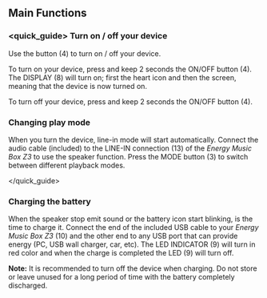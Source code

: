 ## Main Functions

### <quick_guide> Turn on / off your device

Use the button (4) to turn on / off your device.

To turn on your device, press and keep 2 seconds the ON/OFF button (4). The DISPLAY (8) will turn on; first the heart icon and then the screen, meaning that the device is now turned on.

To turn off your device, press and keep 2 seconds the ON/OFF button (4).


### Changing play mode

When you turn the device, line-in mode will start automatically. Connect the audio cable (included) to the LINE-IN connection (13) of the *Energy Music Box Z3* to use the speaker function. Press the MODE button (3) to switch between different playback modes.


</quick_guide>

### Charging the battery

When the speaker stop emit sound or the battery icon start blinking, is the time to charge it. Connect the end of the included USB cable to your *Energy Music Box Z3* (10) and the other end to any USB port that can provide energy (PC, USB wall charger, car, etc). The LED INDICATOR (9) will turn in red color and when the charge is completed the LED (9) will turn off.

**Note:** It is recommended to turn off the device when charging. Do not store or leave unused for a long period of time with the battery completely discharged.
